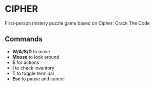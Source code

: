 # CIPHER
First-person mistery puzzle game based on Cipher: Crack The Code

## Commands
- **W/A/S/D** to move
- **Mouse** to look around
- **E** for actions
- **I** to check inventory
- **T** to toggle terminal
- **Esc** to pause and cancel
